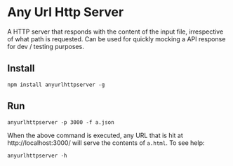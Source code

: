 # Any Url Http Server

A HTTP server that responds with the content of the input file, irrespective of what path is requested. Can be used for quickly mocking a API response for dev / testing purposes.

## Install

    npm install anyurlhttpserver -g

## Run

    anyurlhttpserver -p 3000 -f a.json

When the above command is executed, any URL that is hit at http://localhost:3000/ will serve the contents of `a.html`. To see help:

    anyurlhttpserver -h
